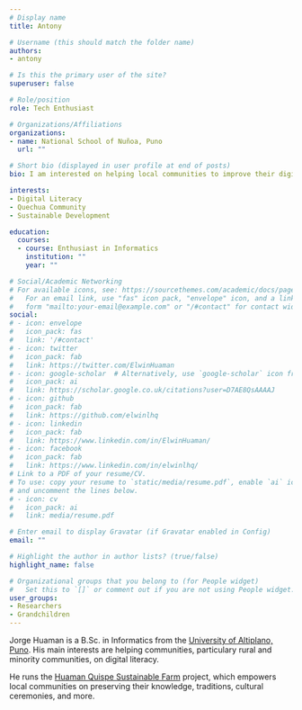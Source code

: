 ```yaml
---
# Display name
title: Antony

# Username (this should match the folder name)
authors:
- antony

# Is this the primary user of the site?
superuser: false

# Role/position
role: Tech Enthusiast

# Organizations/Affiliations
organizations:
- name: National School of Nuñoa, Puno
  url: ""

# Short bio (displayed in user profile at end of posts)
bio: I am interested on helping local communities to improve their digital literacy, particulary rural communities.

interests:
- Digital Literacy
- Quechua Community
- Sustainable Development

education:
  courses:
  - course: Enthusiast in Informatics 
    institution: ""
    year: ""

# Social/Academic Networking
# For available icons, see: https://sourcethemes.com/academic/docs/page-builder/#icons
#   For an email link, use "fas" icon pack, "envelope" icon, and a link in the
#   form "mailto:your-email@example.com" or "/#contact" for contact widget.
social:
# - icon: envelope
#   icon_pack: fas
#   link: '/#contact'
# - icon: twitter
#   icon_pack: fab
#   link: https://twitter.com/ElwinHuaman
# - icon: google-scholar  # Alternatively, use `google-scholar` icon from `ai` icon pack
#   icon_pack: ai
#   link: https://scholar.google.co.uk/citations?user=D7AE8QsAAAAJ
# - icon: github
#   icon_pack: fab
#   link: https://github.com/elwinlhq
# - icon: linkedin
#   icon_pack: fab
#   link: https://www.linkedin.com/in/ElwinHuaman/
# - icon: facebook
#   icon_pack: fab
#   link: https://www.linkedin.com/in/elwinlhq/
# Link to a PDF of your resume/CV.
# To use: copy your resume to `static/media/resume.pdf`, enable `ai` icons in `params.toml`, 
# and uncomment the lines below.
# - icon: cv
#   icon_pack: ai
#   link: media/resume.pdf

# Enter email to display Gravatar (if Gravatar enabled in Config)
email: ""

# Highlight the author in author lists? (true/false)
highlight_name: false

# Organizational groups that you belong to (for People widget)
#   Set this to `[]` or comment out if you are not using People widget.
user_groups:
- Researchers
- Grandchildren
---
```


Jorge Huaman is a B.Sc. in Informatics from the [University of Altiplano, Puno](https://portal.unap.edu.pe/). His main interests are helping communities, particulary rural and minority communities, on digital literacy.

He runs the [Huaman Quispe Sustainable Farm](https://quechuaexperience.github.io/) project, which empowers local communities on preserving their knowledge, traditions, cultural ceremonies, and more.

